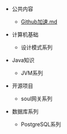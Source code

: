  - 公共内容
    * [Github加速.md](https://github.com/xiaoboji/j-notes/tree/main/Common/github加速.md)
   
 - 计算机基础
    * 设计模式系列
 
 - Java知识
    * JVM系列
   
 - 开源项目
    * soul网关系列
     
 - 数据库系列
    * PostgreSQL系列        

